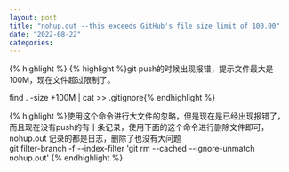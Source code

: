```yaml
---
layout: post
title: "nohup.out --this exceeds GitHub's file size limit of 100.00"
date: "2022-08-22"
categories: 
---
```

{% highlight %}
{% highlight %}git push的时候出现报错，提示文件最大是100M，现在文件超过限制了。

find . -size +100M | cat &gt;&gt; .gitignore{% endhighlight %}

{% highlight %}使用这个命令进行大文件的忽略，但是现在是已经出现报错了，而且现在没有push的有十条记录，使用下面的这个命令进行删除文件即可，nohup.out 记录的都是日志，删除了也没有大问题<br />
git filter-branch -f --index-filter &#39;git rm --cached --ignore-unmatch nohup.out&#39; {% endhighlight %}

<p>&nbsp;</p>

